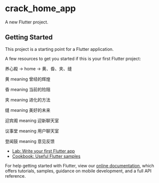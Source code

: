 # crack_home_app

A new Flutter project.

## Getting Started

This project is a starting point for a Flutter application.

A few resources to get you started if this is your first Flutter project:

养心殿 -> home -> 黄、昏、夹、缝

黄 meaning 曾经的辉煌

昏 meaning 当前的险阻

夹 meaning 进化的方法

缝 meaning 美好的未来

迎宾阁 meaning 迎新聊天室

议事堂 meaning 用户聊天室

登闻鼓 meaning 意见反馈

- [Lab: Write your first Flutter app](https://flutter.io/docs/get-started/codelab)
- [Cookbook: Useful Flutter samples](https://flutter.io/docs/cookbook)

For help getting started with Flutter, view our
[online documentation](https://flutter.io/docs), which offers tutorials,
samples, guidance on mobile development, and a full API reference.
